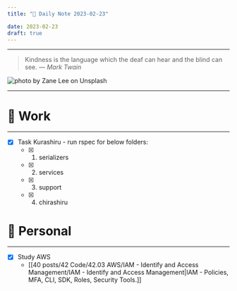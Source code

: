 ```yaml
---
title: "🌱 Daily Note 2023-02-23"

date: 2023-02-23
draft: true
---
```



---

> Kindness is the language which the deaf can hear and the blind can see.
> — <cite>Mark Twain</cite>

![photo by Zane Lee on Unsplash](https://images.unsplash.com/photo-1578261984699-4da3d64ce527?crop=entropy&cs=tinysrgb&fm=jpg&ixid=MnwzNjM5Nzd8MHwxfHJhbmRvbXx8fHx8fHx8fDE2NzcxMzI2MjA&ixlib=rb-4.0.3&q=80&w=500&h=500)

---


# 💼 Work
---
- [x] Task Kurashiru - run rspec for below folders:
	- [x] 1. serializers
	- [x] 2. services
	- [x] 3. support
	- [x] 4. chirashiru


# 🌱 Personal
---
- [x] Study AWS
	-  [[40 posts/42 Code/42.03 AWS/IAM - Identify and Access Management/IAM - Identify and Access Management|IAM - Policies, MFA, CLI, SDK, Roles, Security Tools.]]
